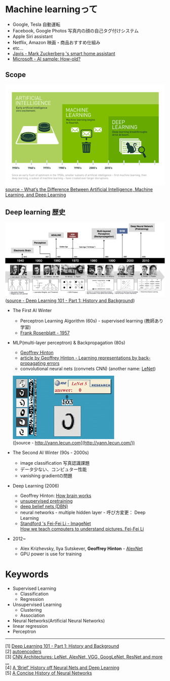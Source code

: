 # Machine learningって

* Google, Tesla 自動運転
* Facebook, Google Photos 写真内の顔の自己タグ付けシステム
* Apple Siri assistant
* Netflix, Amazon 映画・商品おすすめ仕組み
* etc...
* [Javis - Mark Zuckerberg 's smart home assistant](https://www.facebook.com/zuck/posts/10103351073024591)
* [Microsoft - AI sample: How-old?](https://www.how-old.net/)

## Scope

![scope](images/machine_learning_scope.png)
[source - What’s the Difference Between Artificial Intelligence, Machine Learning, and Deep Learning](https://blogs.nvidia.com/blog/2016/07/29/whats-difference-artificial-intelligence-machine-learning-deep-learning-ai/)

## Deep learning 歴史
![time line](images/deep_learing_timeline.jpg)
([source - Deep Learning 101 - Part 1: History and Background](https://beamandrew.github.io/deeplearning/2017/02/23/deep_learning_101_part1.html))

* The First AI Winter
    * Perceptron Learning Algorithm (60s) - supervised learning (教師あり学習)
    * [Frank Rosenblatt - 1957](https://en.wikipedia.org/wiki/Frank_Rosenblatt)

* MLP(multi-layer perceptron) & Backpropagation (80s)
    * [Geoffrey Hinton](https://en.wikipedia.org/wiki/Geoffrey_Hinton)
    * [article by Geoffrey Hinton - Learning representations by back-propagating errors](https://www.nature.com/nature/journal/v323/n6088/abs/323533a0.html)
    * convolutional neural nets (convnets CNN) (another name: [LeNet](http://yann.lecun.com/exdb/lenet/))
    
    ![sign recognition](images/sign_reconition_lecun.gif)  
    ([source - http://yann.lecun.com](http://yann.lecun.com/))

* The Second AI Winter (90s - 2000s)
    * image classification 写真認識課題
    * データ少ない、コンピュター性能
    * vanishing gradientの問題
    
* Deep Learning (2006)
    * Geoffrey Hinton: [How brain works](https://www.youtube.com/watch?v=mlXzufEk-2E)
    * [unsupervised pretraining](https://metacademy.org/graphs/concepts/unsupervised_pre_training)
    * [deep belief nets (DBN)](https://en.wikipedia.org/wiki/Deep_belief_network)
    * neural networks - multiple hidden layer - 呼び方変更： Deep Learning
    * [Standford 's Fei-Fei Li - ImageNet](http://www.image-net.org/)  
    [How we teach computers to understand pictures. Fei-Fei Li](https://www.youtube.com/watch?v=40riCqvRoMs)

* 2012~
    * Alex Krizhevsky, Ilya Sutskever, **Geoffrey Hinton** - [AlexNet](https://papers.nips.cc/paper/4824-imagenet-classification-with-deep-convolutional-neural-networks.pdf)
    * GPU power is use for training


# Keywords
- Supervised Learning
    - Classification
    - Regression
- Unsupervised Learning
    - Clustering
    - Association
- Neural Networks(Artificial Neural Networks)
- linear regression
- Perceptron

-----
[1] [Deep Learning 101 - Part 1: History and Background](https://beamandrew.github.io/deeplearning/2017/02/23/deep_learning_101_part1.html)  
[2] [autoencoders](http://ufldl.stanford.edu/tutorial/unsupervised/Autoencoders/)  
[3] [CNN Architectures: LeNet, AlexNet, VGG, GoogLeNet, ResNet and more …](https://medium.com/@siddharthdas_32104/cnns-architectures-lenet-alexnet-vgg-googlenet-resnet-and-more-666091488df5)  
[4] [A ‘Brief’ History off Neural Nets and Deep Learning](http://www.andreykurenkov.com/writing/a-brief-history-of-neural-nets-and-deep-learning/)  
[5] [A Concise History of Neural Networks](https://medium.com/@Jaconda/a-concise-history-of-neural-networks-2070655d3fec#.alhfvwwl2)  
